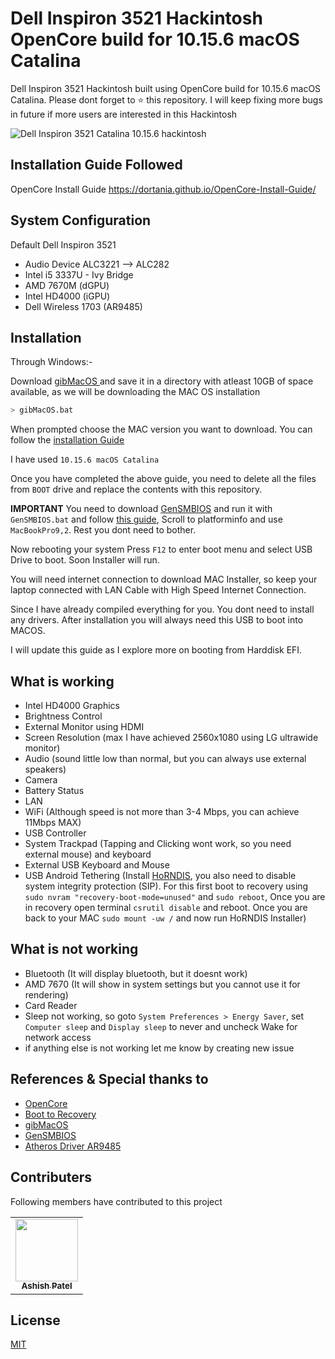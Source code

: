 # Dell Inspiron 3521 Hackintosh OpenCore build for 10.15.6 macOS Catalina

Dell Inspiron 3521 Hackintosh built using OpenCore build for 10.15.6 macOS Catalina. Please dont forget to ⭐ this repository. I will keep fixing more bugs in future if more users are interested in this Hackintosh

![Dell Inspiron 3521 Catalina 10.15.6 hackintosh](https://i.imgur.com/GYauiuo.png)

## Installation Guide Followed
OpenCore Install Guide https://dortania.github.io/OpenCore-Install-Guide/

## System Configuration
Default Dell Inspiron 3521
- Audio Device ALC3221 --> ALC282
- Intel i5 3337U - Ivy Bridge
- AMD 7670M (dGPU)
- Intel HD4000 (iGPU)
- Dell Wireless 1703 (AR9485)

## Installation

Through Windows:-

Download [gibMacOS ](https://github.com/corpnewt/gibMacOS) and save it in a directory with atleast 10GB of space available, as we will be downloading the MAC OS installation

```bash
> gibMacOS.bat
```
When prompted choose the MAC version you want to download. You can follow the [installation  Guide](https://dortania.github.io/OpenCore-Install-Guide/installer-guide/winblows-install.html)

I have used `10.15.6 macOS Catalina`

Once you have completed the above guide, you need to delete all the files from `BOOT` drive and replace the contents with this repository.

**IMPORTANT**
You need to download [GenSMBIOS](https://github.com/corpnewt/GenSMBIOS) and run it with `GenSMBIOS.bat` and follow [this guide](https://dortania.github.io/OpenCore-Install-Guide/config-laptop.plist/ivy-bridge.html#platforminfo), Scroll to platforminfo and use `MacBookPro9,2`. Rest you dont need to bother.
 
Now rebooting your system Press `F12` to enter boot menu and select USB Drive to boot. Soon Installer will run.

You will need internet connection to download MAC Installer, so keep your laptop connected with LAN Cable with High Speed Internet Connection.

Since I have already compiled everything for you. You dont need to install any drivers. After installation you will always need this USB to boot into MACOS.

I will update this guide as I explore more on booting from Harddisk EFI.

## What is working
- Intel HD4000 Graphics
- Brightness Control
- External Monitor using HDMI
- Screen Resolution (max I have achieved 2560x1080 using LG ultrawide monitor)
- Audio (sound little low than normal, but you can always use external speakers)
- Camera
- Battery Status
- LAN
- WiFi (Although speed is not more than 3-4 Mbps, you can achieve 11Mbps MAX)
- USB Controller
- System Trackpad (Tapping and Clicking wont work, so you need external mouse) and keyboard
- External USB Keyboard and Mouse
- USB Android Tethering (Install [HoRNDIS](https://joshuawise.com/horndis), you also need to disable system integrity protection (SIP). For this first boot to recovery using `sudo nvram "recovery-boot-mode=unused"` and `sudo reboot`, Once you are in recovery open terminal `csrutil disable` and reboot. Once you are back to your MAC `sudo mount -uw /` and now run HoRNDIS Installer)

## What is not working
- Bluetooth (It will display bluetooth, but it doesnt work)
- AMD 7670 (It will show in system settings but you cannot use it for rendering)
- Card Reader
- Sleep not working, so goto `System Preferences > Energy Saver`, set `Computer sleep` and `Display sleep` to never and uncheck Wake for network access
- if anything else is not working let me know by creating new issue

## References & Special thanks to
- [OpenCore](https://dortania.github.io/OpenCore-Install-Guide/)
- [Boot to Recovery](https://apple.stackexchange.com/questions/367336/macos-boot-to-recovery-mode-command-line)
- [gibMacOS ](https://github.com/corpnewt/gibMacOS)
- [GenSMBIOS](https://github.com/corpnewt/GenSMBIOS)
- [Atheros Driver AR9485](https://github.com/ipang-dwi/atheros)


## Contributers
Following members have contributed to this project
<!-- prettier-ignore-start -->
<!-- markdownlint-disable -->
<table>
   <tr>
      <td align="center"><a href="https://ashishpatel.dev"><img src="https://avatars3.githubusercontent.com/u/652311?v=4" width="100px;" alt=""/><br /><sub><b>Ashish Patel</b></sub></a></td>
   </tr>
   
   
</table>

<!-- markdownlint-enable -->
<!-- prettier-ignore-end -->
<!-- ALL-CONTRIBUTORS-LIST:END -->

## License
[MIT](https://choosealicense.com/licenses/mit/)